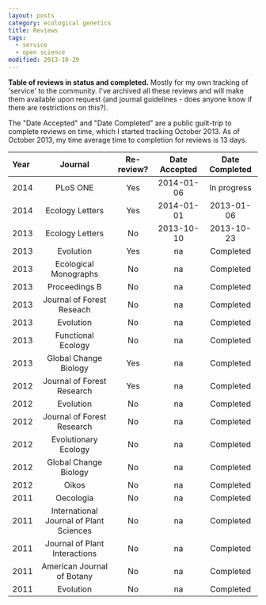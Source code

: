 ```yaml
---
layout: posts
category: ecological genetics
title: Reviews
tags:
  - service
  - open science
modified: 2013-10-29
---
```


**Table of reviews in status and completed.** Mostly for my own tracking of 'service' to the community. I've archived all these reviews and will make them available upon request (and journal guidelines - does anyone know if there are restrictions on this?). 

The "Date Accepted" and "Date Completed" are a public guilt-trip to complete reviews on time, which I started tracking October 2013. As of October 2013, my time average time to completion for reviews is 13 days. 


| Year | Journal | Re-review? | Date Accepted | Date Completed |
|:-----|:-------:|:----------:|:-------------:|:--------------:|
| 2014 | PLoS ONE | Yes | 2014-01-06 | In progress |
| 2014 | Ecology Letters | Yes | 2014-01-01 | 2013-01-06 |
| 2013 | Ecology Letters | No | 2013-10-10 | 2013-10-23 |
| 2013 | Evolution | Yes | na | Completed |
| 2013 | Ecological Monographs | No | na | Completed |
| 2013 | Proceedings B | No | na | Completed |
| 2013 | Journal of Forest Reseach | No | na | Completed |
| 2013 | Evolution | No | na | Completed |
| 2013 | Functional Ecology | No | na | Completed |
| 2013 | Global Change Biology | Yes | na | Completed |
| 2012 | Journal of Forest Research | Yes | na | Completed |
| 2012 | Evolution | No | na | Completed |
| 2012 | Journal of Forest Research | No | na | Completed |
| 2012 | Evolutionary Ecology | No | na | Completed |
| 2012 | Global Change Biology | No | na | Completed |
| 2012 | Oikos | No | na | Completed |
| 2011 | Oecologia | No | na | Completed |
| 2011 | International Journal of Plant Sciences | No | na | Completed |
| 2011 | Journal of Plant Interactions | No | na | Completed |
| 2011 | American Journal of Botany | No | na | Completed |
| 2011 | Evolution | No | na | Completed |

